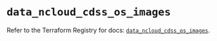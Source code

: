 # `data_ncloud_cdss_os_images`

Refer to the Terraform Registry for docs: [`data_ncloud_cdss_os_images`](https://registry.terraform.io/providers/navercloudplatform/ncloud/4.0.4/docs/data-sources/cdss_os_images).

